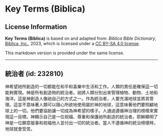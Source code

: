 # Key Terms (Biblica)

## License Information

**Key Terms (Biblica)** is based on and adapted from: _Biblica Bible Dictionary_, [Biblica, Inc.](https://www.biblica.com/), 2023, which is licensed under a [CC BY-SA 4.0 license](https://creativecommons.org/licenses/by-sa/4.0/legalcode.en).

This markdown version is provided under the same license.



--------------------------------

## 統治者 (id: 232810)

神希望祂所創造的一切都能在和平和喜樂中生活和工作。人類的責任是確保這一切能夠實現。神是所有創造物的統治者。祂將人類分別出來管理植物、動物、土地和海洋。這是神創造人像祂自己的方式之一。作為統治者，人要充滿地球並將其管理。這並不意味著人類可以隨心所欲地使用屬於神的地球，這意味著他們要照顧地球上的一切。他們要協助讓一切成為神希望的樣子。人通過遵循神治理的榜樣來實現這一目標。神顯示自己是一位祝福、尊重和保護祂所創造的統治者。耶穌顯明了神是一位願意服事和祝福他人並付出一切的統治者。當人不遵循神的統治榜樣時，地球就會受苦。



